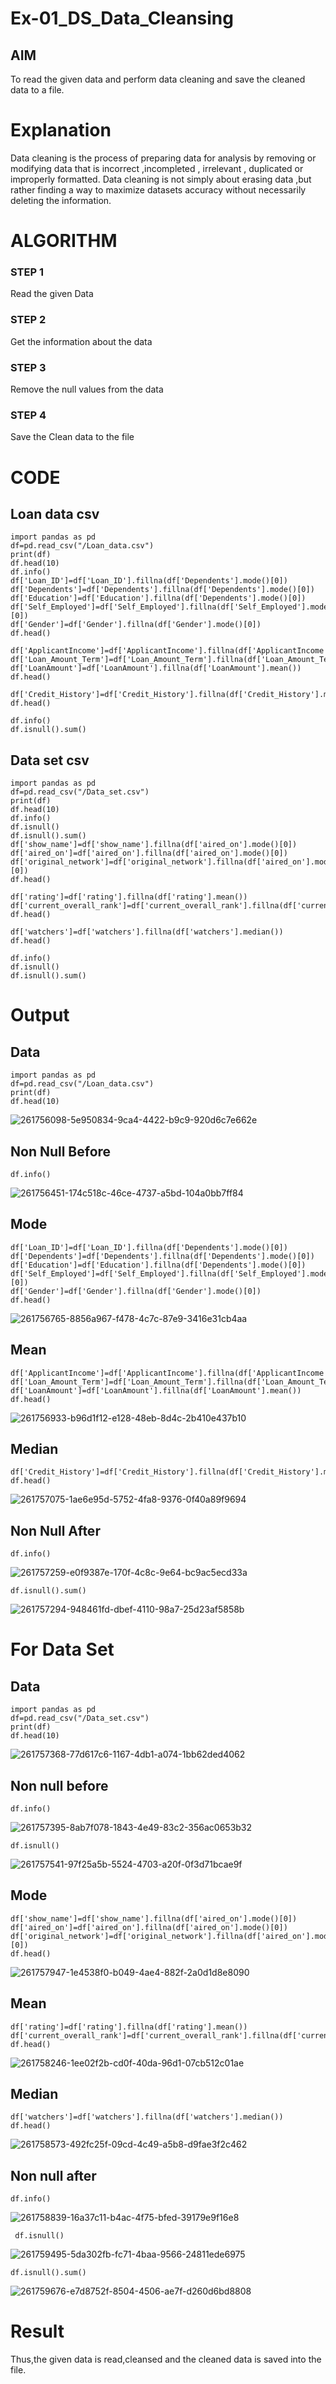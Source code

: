 # Ex-01_DS_Data_Cleansing


## AIM
To read the given data and perform data cleaning and save the cleaned data to a file. 

# Explanation
Data cleaning is the process of preparing data for analysis by removing or modifying data that is incorrect ,incompleted , irrelevant , duplicated or improperly formatted. 
Data cleaning is not simply about erasing data ,but rather finding a way to maximize datasets accuracy without necessarily deleting the information. 

# ALGORITHM
### STEP 1
Read the given Data
### STEP 2
Get the information about the data
### STEP 3
Remove the null values from the data
### STEP 4
Save the Clean data to the file

# CODE 
## Loan data csv
```
import pandas as pd
df=pd.read_csv("/Loan_data.csv")
print(df)
df.head(10)
df.info()
df['Loan_ID']=df['Loan_ID'].fillna(df['Dependents'].mode()[0])
df['Dependents']=df['Dependents'].fillna(df['Dependents'].mode()[0])
df['Education']=df['Education'].fillna(df['Dependents'].mode()[0])
df['Self_Employed']=df['Self_Employed'].fillna(df['Self_Employed'].mode()[0])
df['Gender']=df['Gender'].fillna(df['Gender'].mode()[0])
df.head()

df['ApplicantIncome']=df['ApplicantIncome'].fillna(df['ApplicantIncome'].mean())
df['Loan_Amount_Term']=df['Loan_Amount_Term'].fillna(df['Loan_Amount_Term'].mean())
df['LoanAmount']=df['LoanAmount'].fillna(df['LoanAmount'].mean())
df.head()

df['Credit_History']=df['Credit_History'].fillna(df['Credit_History'].median())
df.head()

df.info()
df.isnull().sum()
```
## Data set csv
```
import pandas as pd
df=pd.read_csv("/Data_set.csv")
print(df)
df.head(10)
df.info()
df.isnull()
df.isnull().sum()
df['show_name']=df['show_name'].fillna(df['aired_on'].mode()[0])
df['aired_on']=df['aired_on'].fillna(df['aired_on'].mode()[0])
df['original_network']=df['original_network'].fillna(df['aired_on'].mode()[0])
df.head()

df['rating']=df['rating'].fillna(df['rating'].mean())
df['current_overall_rank']=df['current_overall_rank'].fillna(df['current_overall_rank'].mean())
df.head()

df['watchers']=df['watchers'].fillna(df['watchers'].median())
df.head()

df.info()
df.isnull()
df.isnull().sum()
```
# Output
## Data
```
import pandas as pd
df=pd.read_csv("/Loan_data.csv")
print(df)
df.head(10)
```
![261756098-5e950834-9ca4-4422-b9c9-920d6c7e662e](https://github.com/BejinB/ODD2023-Datascience-Ex01/assets/118367518/1f5f727f-56a3-4315-b32b-1078c12d4bc7)

## Non Null Before
```
df.info()
```
![261756451-174c518c-46ce-4737-a5bd-104a0bb7ff84](https://github.com/BejinB/ODD2023-Datascience-Ex01/assets/118367518/91de341a-93a8-4a2e-ab14-f39f116821cd)

## Mode
```
df['Loan_ID']=df['Loan_ID'].fillna(df['Dependents'].mode()[0])
df['Dependents']=df['Dependents'].fillna(df['Dependents'].mode()[0])
df['Education']=df['Education'].fillna(df['Dependents'].mode()[0])
df['Self_Employed']=df['Self_Employed'].fillna(df['Self_Employed'].mode()[0])
df['Gender']=df['Gender'].fillna(df['Gender'].mode()[0])
df.head()
```
![261756765-8856a967-f478-4c7c-87e9-3416e31cb4aa](https://github.com/BejinB/ODD2023-Datascience-Ex01/assets/118367518/3b1acd15-826e-4370-9686-b63aee9d4fb1)
## Mean
```
df['ApplicantIncome']=df['ApplicantIncome'].fillna(df['ApplicantIncome'].mean())
df['Loan_Amount_Term']=df['Loan_Amount_Term'].fillna(df['Loan_Amount_Term'].mean())
df['LoanAmount']=df['LoanAmount'].fillna(df['LoanAmount'].mean())
df.head()
```
![261756933-b96d1f12-e128-48eb-8d4c-2b410e437b10](https://github.com/BejinB/ODD2023-Datascience-Ex01/assets/118367518/2392948d-0bc9-44d6-b8c5-bb554ca3ca06)
## Median
```
df['Credit_History']=df['Credit_History'].fillna(df['Credit_History'].median())
df.head()
```
![261757075-1ae6e95d-5752-4fa8-9376-0f40a89f9694](https://github.com/BejinB/ODD2023-Datascience-Ex01/assets/118367518/d8616629-7fdd-4788-b9ef-a04ac449fcfc)
## Non Null After
```
df.info()
```
![261757259-e0f9387e-170f-4c8c-9e64-bc9ac5ecd33a](https://github.com/BejinB/ODD2023-Datascience-Ex01/assets/118367518/cd25f2a2-c45f-4602-bb7a-b5ab51d79468)
```
df.isnull().sum()
```
![261757294-948461fd-dbef-4110-98a7-25d23af5858b](https://github.com/BejinB/ODD2023-Datascience-Ex01/assets/118367518/2e4de4ed-5d32-4299-9a18-0ffa8c93716a)
# For Data Set
## Data
```
import pandas as pd
df=pd.read_csv("/Data_set.csv")
print(df)
df.head(10)
```

![261757368-77d617c6-1167-4db1-a074-1bb62ded4062](https://github.com/BejinB/ODD2023-Datascience-Ex01/assets/118367518/9259e1a1-f90b-43ab-91db-81e4710b30a7)
## Non null before
```
df.info()
```
![261757395-8ab7f078-1843-4e49-83c2-356ac0653b32](https://github.com/BejinB/ODD2023-Datascience-Ex01/assets/118367518/6da33f55-4f67-4d6d-9bc7-f05f3a22b888)
```
df.isnull()
```
![261757541-97f25a5b-5524-4703-a20f-0f3d71bcae9f](https://github.com/BejinB/ODD2023-Datascience-Ex01/assets/118367518/7eed9837-4411-474c-a1c8-e80372c1dc16)

## Mode
```
df['show_name']=df['show_name'].fillna(df['aired_on'].mode()[0])
df['aired_on']=df['aired_on'].fillna(df['aired_on'].mode()[0])
df['original_network']=df['original_network'].fillna(df['aired_on'].mode()[0])
df.head()
```

![261757947-1e4538f0-b049-4ae4-882f-2a0d1d8e8090](https://github.com/BejinB/ODD2023-Datascience-Ex01/assets/118367518/6e78ac4b-d293-4c06-9111-e3ec2e4397a7)

## Mean
```
df['rating']=df['rating'].fillna(df['rating'].mean())
df['current_overall_rank']=df['current_overall_rank'].fillna(df['current_overall_rank'].mean())
df.head()
```
![261758246-1ee02f2b-cd0f-40da-96d1-07cb512c01ae](https://github.com/BejinB/ODD2023-Datascience-Ex01/assets/118367518/2d4e9535-84e3-4541-8ae8-517896c62ba6)

## Median
```
df['watchers']=df['watchers'].fillna(df['watchers'].median())
df.head()
```
![261758573-492fc25f-09cd-4c49-a5b8-d9fae3f2c462](https://github.com/BejinB/ODD2023-Datascience-Ex01/assets/118367518/af041282-3949-4957-83bb-c362b3d877ba)
## Non null after
```
df.info()
```
![261758839-16a37c11-b4ac-4f75-bfed-39179e9f16e8](https://github.com/BejinB/ODD2023-Datascience-Ex01/assets/118367518/d2b502af-53e1-46ee-addb-a838ffbe5e2c)

```
 df.isnull()
```
![261759495-5da302fb-fc71-4baa-9566-24811ede6975](https://github.com/BejinB/ODD2023-Datascience-Ex01/assets/118367518/14dc9d24-b17e-4dbf-8121-f21f817305d8)
```
df.isnull().sum()
```
![261759676-e7d8752f-8504-4506-ae7f-d260d6bd8808](https://github.com/BejinB/ODD2023-Datascience-Ex01/assets/118367518/22ab4f88-bd24-444f-a4ea-bedbbc268d28)
# Result
Thus,the given data is read,cleansed and the cleaned data is saved into the file.


